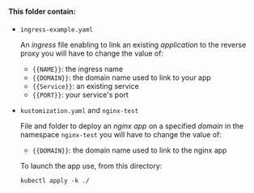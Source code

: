 
#### This folder contain:

* `ingress-example.yaml`

  An *ingress* file enabling to link an existing *application* to the reverse proxy
  you will have to change the value of:

  * `{{NAME}}`: the ingress name
  * `{{DOMAIN}}`: the domain name used to link to your app
  * `{{Service}}`: an existing service
  * `{{PORT}}`: your service's port

* `kustomization.yaml` and `nginx-test`

  File and folder to deploy an *nginx app* on a specified *domain* in the namespace `nginx-test`
  you will have to change the value of:

  * `{{DOMAIN}}`: the domain name used to link to the nginx app 

  To launch the app use, from this directory:

  ```
  kubectl apply -k ./
  ```
